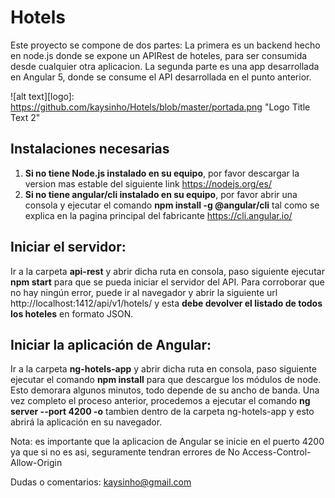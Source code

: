 # Hotels
Este proyecto se compone de dos partes: La primera es un backend hecho en node.js donde se expone un APIRest de hoteles, para ser consumida desde cualquier otra aplicacion. La segunda parte es una app desarrollada en Angular 5, donde se consume el API desarrollada en el punto anterior.

![alt text][logo]: https://github.com/kaysinho/Hotels/blob/master/portada.png "Logo Title Text 2"


## Instalaciones necesarias
1. **Si no tiene Node.js instalado en su equipo**, por favor descargar la version mas estable del siguiente link https://nodejs.org/es/
2. **Si no tiene angular/cli instalado en su equipo**, por favor abrir una consola y ejecutar el comando **npm install -g @angular/cli** tal como se explica en la pagina principal del fabricante https://cli.angular.io/

## Iniciar el servidor:
Ir a la carpeta **api-rest** y abrir dicha ruta en consola, paso siguiente ejecutar **npm start** para que se pueda iniciar el servidor del API.
Para corroborar que no hay ningún error, puede ir al navegador y abrir la siguiente url http://localhost:1412/api/v1/hotels/ y esta **debe devolver el listado de todos los hoteles** en formato JSON.

## Iniciar la aplicación de Angular: 
Ir a la carpeta **ng-hotels-app** y abrir dicha ruta en consola, paso siguiente ejecutar el comando **npm install** para que descargue los módulos de node. Esto demorara algunos minutos, todo depende de su ancho de banda.
Una vez completo el proceso anterior, procedemos a ejecutar el comando **ng server --port 4200 -o** tambien dentro de la carpeta ng-hotels-app y esto abrirá la aplicación en su navegador.

Nota: es importante que la aplicacion de Angular se inicie en el puerto 4200 ya que si no es asi, seguramente tendran errores de No Access-Control-Allow-Origin


Dudas o comentarios: kaysinho@gmail.com

